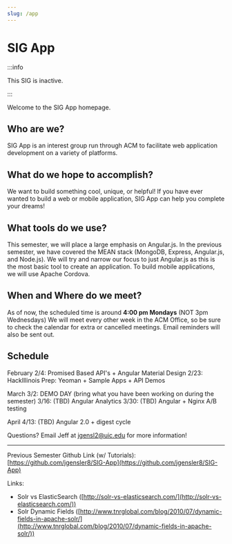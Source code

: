 ```yaml
---
slug: /app
---
```


# SIG App

:::info

This SIG is inactive.

:::

Welcome to the SIG App homepage.

## Who are we?

SIG App is an interest group run through ACM to facilitate web application development on a variety of platforms.

## What do we hope to accomplish?

We want to build something cool, unique, or helpful! If you have ever wanted to build a web or mobile application, SIG App can help you complete your dreams!

## What tools do we use?

This semester, we will place a large emphasis on Angular.js. In the previous semester, we have covered the MEAN stack (MongoDB, Express, Angular.js, and Node.js). We will try and narrow our focus to just Angular.js as this is the most basic tool to create an application. To build mobile applications, we will use Apache Cordova.

## When and Where do we meet?

As of now, the scheduled time is around **4:00 pm Mondays** (NOT 3pm Wednesdays)
We will meet every other week in the ACM Office, so be sure to check the calendar for extra or cancelled meetings. Email reminders will also be sent out.

## Schedule

February
2/4: Promised Based API's + Angular Material Design
2/23: HackIllinois Prep: Yeoman + Sample Apps + API Demos

March
3/2: DEMO DAY (bring what you have been working on during the semester)
3/16: (TBD) Angular Analytics
3/30: (TBD) Angular + Nginx A/B testing

April
4/13: (TBD) Angular 2.0 + digest cycle

Questions? Email Jeff at [jgensl2@uic.edu](mailto:jgensl2@uic.edu) for more information!

---

Previous Semester Github Link (w/ Tutorials): [https://github.com/jgensler8/SIG-App](https://github.com/jgensler8/SIG-App)

Links:

- Solr vs ElasticSearch ([http://solr-vs-elasticsearch.com/](http://solr-vs-elasticsearch.com/))
- Solr Dynamic Fields ([http://www.tnrglobal.com/blog/2010/07/dynamic-fields-in-apache-solr/](http://www.tnrglobal.com/blog/2010/07/dynamic-fields-in-apache-solr/))
